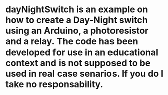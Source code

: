 # dayNightSwitch is an example on how to create a Day-Night switch using an Arduino, a photoresistor and a relay. The code has been developed for use in an educational context and is not supposed to be used in real case senarios. If you do I take no responsability. 
